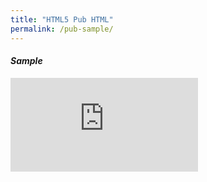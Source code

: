 ```yaml
---
title: "HTML5 Pub HTML"
permalink: /pub-sample/
---
```


#### *Sample*
<iframe class="resp-container" src='http://online.pubhtml5.com/cwhs/fuhs/' seamless='seamless' scrolling='no' frameborder='0' allowtransparency='true' allowfullscreen='true' ></iframe>
